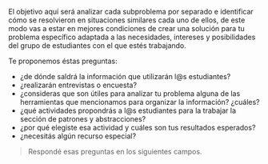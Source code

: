 El objetivo aquí será analizar cada subproblema por separado e identificar cómo se resolvieron en situaciones similares cada uno de ellos, de este modo vas a estar en mejores condiciones de crear una solución para tu problema específico adaptada a las necesidades, intereses y posibilidades del grupo de estudiantes con el que estés trabajando.

Te proponemos éstas preguntas:

* ¿de dónde saldrá la información que utilizarán l@s estudiantes? 
* ¿realizarán entrevistas o encuesta? 
* ¿consideras que son útiles para analizar tu problema alguna de las herramientas que mencionamos para organizar la información? ¿cuáles?  
* ¿qué actividades propondrás a l@s estudiantes para la trabajar la sección de patrones y abstracciones?
* ¿por qué elegiste esa actividad y cuáles son tus resultados esperados?
* ¿necesitás algún recurso especial?

> Respondé esas preguntas en los siguientes campos.